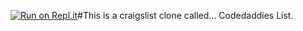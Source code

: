 [![Run on Repl.it](https://repl.it/badge/github/cleverprogrammer/codedaddies_list)](https://repl.it/github/cleverprogrammer/codedaddies_list)#This is a craigslist clone called... Codedaddies List.
